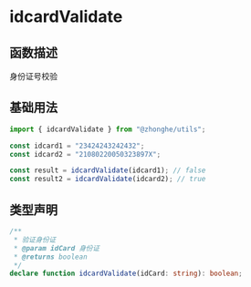 # idcardValidate

## 函数描述

身份证号校验

## 基础用法

```ts
import { idcardValidate } from "@zhonghe/utils";

const idcard1 = "23424243242432";
const idcard2 = "21080220050323897X";

const result = idcardValidate(idcard1); // false
const result2 = idcardValidate(idcard2); // true
```

## 类型声明

```ts
/**
 * 验证身份证
 * @param idCard 身份证
 * @returns boolean
 */
declare function idcardValidate(idCard: string): boolean;
```
